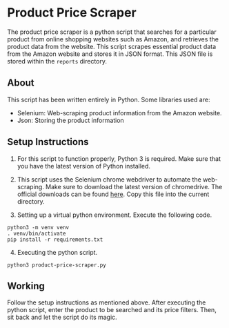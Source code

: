 # Product Price Scraper

The product price scraper is a python script that searches for a particular product from online shopping websites such as Amazon, and retrieves the product data from the website. This script scrapes essential product data from the Amazon website and stores it in JSON format. This JSON file is stored within the `reports` directory.

## About

This script has been written entirely in Python. Some libraries used are:

- Selenium: Web-scraping product information from the Amazon website.
- Json: Storing the product information

## Setup Instructions

1. For this script to function properly, Python 3 is required. Make sure that you have the latest version of Python installed.

2. This script uses the Selenium chrome webdriver to automate the web-scraping. Make sure to download the latest version of chromedrive. The official downloads can be found [here](https://chromedriver.chromium.org/downloads). Copy this file into the current directory.

3. Setting up a virtual python environment. Execute the following code.

```buildoutcfg
python3 -m venv venv
. venv/bin/activate
pip install -r requirements.txt
```

4. Executing the python script.

```buildoutcfg
python3 product-price-scraper.py
```

## Working

Follow the setup instructions as mentioned above. After executing the python script, enter the product to be searched and its price filters. Then, sit back and let the script do its magic.
